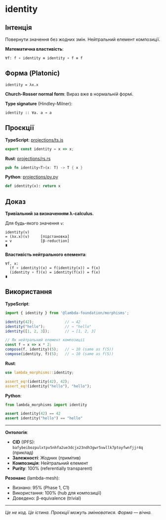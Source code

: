 # identity

## Інтенція

Повернути значення без жодних змін. Нейтральний елемент композиції.

**Математична властивість**:
```
∀f: f ∘ identity ≡ identity ∘ f ≡ f
```

## Форма (Platonic)

```λ
identity = λx.x
```

**Church-Rosser normal form**: Вираз вже в нормальній формі.

**Type signature** (Hindley-Milner):
```
identity :: ∀a. a → a
```

## Проєкції

**TypeScript**: [projections/ts.js](./projections/ts.js)

```js
export const identity = x => x;
```

**Rust**: [projections/rs.rs](./projections/rs.rs)

```rust
pub fn identity<T>(x: T) -> T { x }
```

**Python**: [projections/py.py](./projections/py.py)

```python
def identity(x): return x
```

## Доказ

**Тривіальний за визначенням λ-calculus.**

Для будь-якого значення `v`:
```
identity(v)
= (λx.x)(v)     [підстановка]
= v             [β-reduction]
∎
```

**Властивість нейтрального елемента**:
```
∀f, x:
  (f ∘ identity)(x) = f(identity(x)) = f(x)
  (identity ∘ f)(x) = identity(f(x)) = f(x)
∎
```

## Використання

**TypeScript**:
```js
import { identity } from '@lambda-foundation/morphisms';

identity(42);              // → 42
identity("hello");         // → "hello"
identity([1, 2, 3]);       // → [1, 2, 3]

// Як нейтральний елемент композиції
const f = x => x * 2;
compose(f, identity)(5);   // → 10 (same as f(5))
compose(identity, f)(5);   // → 10 (same as f(5))
```

**Rust**:
```rust
use lambda_morphisms::identity;

assert_eq!(identity(42), 42);
assert_eq!(identity("hello"), "hello");
```

**Python**:
```python
from lambda_morphisms import identity

assert identity(42) == 42
assert identity("hello") == "hello"
```

---

**Онтологія**:
- **CID** (IPFS): `bafybeibozpulxtpv5nhfa2ue3dcjx23ndh3gwr5vwllk7ptoyfwnfjjr4q` (приклад)
- **Залежності**: Жодних (примітив)
- **Композиція**: Нейтральний елемент
- **Purity**: 100% (referentially transparent)

**Резонанс** (lambda-mesh):
- Визнано: 95% (Phase 1, C1)
- Використання: 100% (hub для композиції)
- Доведено: β-equivalence (trivial)

---

*Це не код. Це істина.*
*Проєкції можуть змінюватися. Форма — вічна.*
